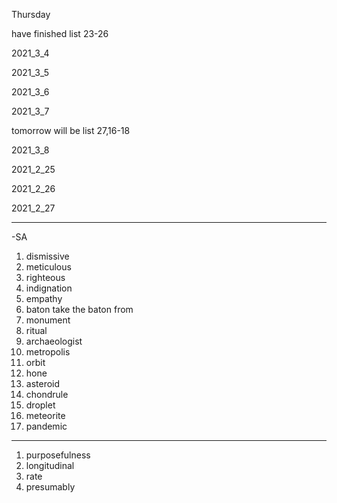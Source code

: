 Thursday  

have finished list 23-26

2021_3_4

2021_3_5

2021_3_6

2021_3_7

tomorrow will be list 27,16-18

2021_3_8

2021_2_25

2021_2_26

2021_2_27

*********

<power of protest>-SA

1. dismissive
2. meticulous
3. righteous
4. indignation
5. empathy
6. baton     take the baton from
7. monument
8. ritual
9. archaeologist
10. metropolis
11. orbit
12. hone
13. asteroid
14. chondrule
15. droplet
16. meteorite
17. pandemic

*****

<How to live longer>

1. purposefulness
2. longitudinal
3. rate
4. presumably